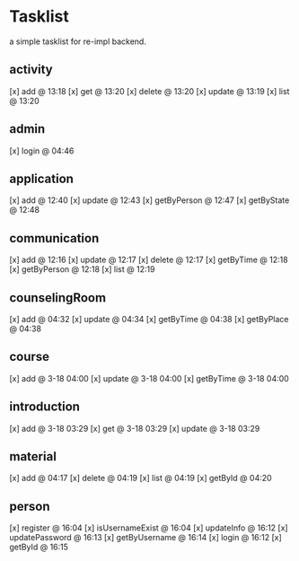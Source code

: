 # Tasklist
a simple tasklist for re-impl backend.

## activity
[x] add @ 13:18
[x] get @ 13:20
[x] delete @ 13:20
[x] update @ 13:19
[x] list @ 13:20

## admin
[x] login @ 04:46

## application
[x] add @ 12:40
[x] update @ 12:43
[x] getByPerson @ 12:47
[x] getByState @ 12:48

## communication
[x] add @ 12:16
[x] update @ 12:17
[x] delete @ 12:17
[x] getByTime @ 12:18
[x] getByPerson @ 12:18
[x] list @ 12:19

## counselingRoom
[x] add @ 04:32
[x] update @ 04:34
[x] getByTime @ 04:38
[x] getByPlace @ 04:38

## course
[x] add @ 3-18 04:00
[x] update @ 3-18 04:00
[x] getByTime @ 3-18 04:00

## introduction
[x] add @ 3-18 03:29
[x] get @ 3-18 03:29
[x] update @ 3-18 03:29

## material
[x] add @ 04:17
[x] delete @ 04:19
[x] list @ 04:19
[x] getById @ 04:20

## person
[x] register @ 16:04
[x] isUsernameExist @ 16:04
[x] updateInfo @ 16:12
[x] updatePassword @ 16:13
[x] getByUsername @ 16:14
[x] login @ 16:12
[x] getById @ 16:15

